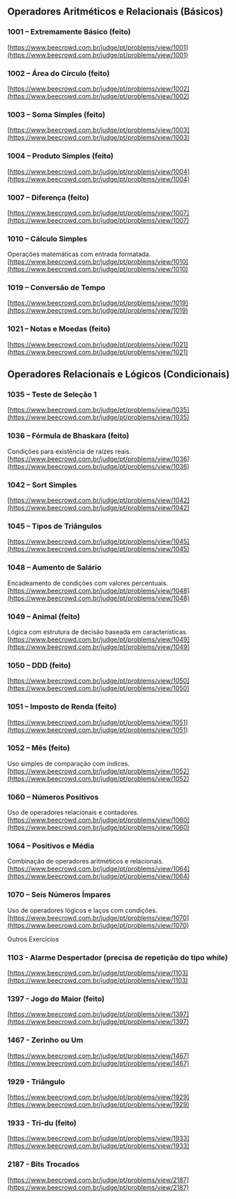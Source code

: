 

## Operadores Aritméticos e Relacionais (Básicos)

### 1001 – Extremamente Básico (feito)

[https://www.beecrowd.com.br/judge/pt/problems/view/1001](https://www.beecrowd.com.br/judge/pt/problems/view/1001)

### 1002 – Área do Círculo (feito)

[https://www.beecrowd.com.br/judge/pt/problems/view/1002](https://www.beecrowd.com.br/judge/pt/problems/view/1002)

### 1003 – Soma Simples (feito)

[https://www.beecrowd.com.br/judge/pt/problems/view/1003](https://www.beecrowd.com.br/judge/pt/problems/view/1003)

### 1004 – Produto Simples (feito)

[https://www.beecrowd.com.br/judge/pt/problems/view/1004](https://www.beecrowd.com.br/judge/pt/problems/view/1004)

### 1007 – Diferença (feito)

[https://www.beecrowd.com.br/judge/pt/problems/view/1007](https://www.beecrowd.com.br/judge/pt/problems/view/1007)

### 1010 – Cálculo Simples

Operações matemáticas com entrada formatada.  
[https://www.beecrowd.com.br/judge/pt/problems/view/1010](https://www.beecrowd.com.br/judge/pt/problems/view/1010)

### 1019 – Conversão de Tempo

[https://www.beecrowd.com.br/judge/pt/problems/view/1019](https://www.beecrowd.com.br/judge/pt/problems/view/1019)

### 1021 – Notas e Moedas (feito)

[https://www.beecrowd.com.br/judge/pt/problems/view/1021](https://www.beecrowd.com.br/judge/pt/problems/view/1021)

## Operadores Relacionais e Lógicos (Condicionais)

### 1035 – Teste de Seleção 1

[https://www.beecrowd.com.br/judge/pt/problems/view/1035](https://www.beecrowd.com.br/judge/pt/problems/view/1035)

### 1036 – Fórmula de Bhaskara (feito)

Condições para existência de raízes reais.  
[https://www.beecrowd.com.br/judge/pt/problems/view/1036](https://www.beecrowd.com.br/judge/pt/problems/view/1036)

### 1042 – Sort Simples

[https://www.beecrowd.com.br/judge/pt/problems/view/1042](https://www.beecrowd.com.br/judge/pt/problems/view/1042)

### 1045 – Tipos de Triângulos

[https://www.beecrowd.com.br/judge/pt/problems/view/1045](https://www.beecrowd.com.br/judge/pt/problems/view/1045)

### 1048 – Aumento de Salário

Encadeamento de condições com valores percentuais.  
[https://www.beecrowd.com.br/judge/pt/problems/view/1048](https://www.beecrowd.com.br/judge/pt/problems/view/1048)

### 1049 – Animal (feito)

Lógica com estrutura de decisão baseada em características.  
[https://www.beecrowd.com.br/judge/pt/problems/view/1049](https://www.beecrowd.com.br/judge/pt/problems/view/1049)

### 1050 – DDD (feito)

[https://www.beecrowd.com.br/judge/pt/problems/view/1050](https://www.beecrowd.com.br/judge/pt/problems/view/1050)

### 1051 – Imposto de Renda (feito)

[https://www.beecrowd.com.br/judge/pt/problems/view/1051](https://www.beecrowd.com.br/judge/pt/problems/view/1051)

### 1052 – Mês (feito)

Uso simples de comparação com índices.  
[https://www.beecrowd.com.br/judge/pt/problems/view/1052](https://www.beecrowd.com.br/judge/pt/problems/view/1052)

### 1060 – Números Positivos

Uso de operadores relacionais e contadores.  
[https://www.beecrowd.com.br/judge/pt/problems/view/1060](https://www.beecrowd.com.br/judge/pt/problems/view/1060)

### 1064 – Positivos e Média

Combinação de operadores aritméticos e relacionais.  
[https://www.beecrowd.com.br/judge/pt/problems/view/1064](https://www.beecrowd.com.br/judge/pt/problems/view/1064)

### 1070 – Seis Números Ímpares

Uso de operadores lógicos e laços com condições.  
[https://www.beecrowd.com.br/judge/pt/problems/view/1070](https://www.beecrowd.com.br/judge/pt/problems/view/1070)

Outros Exercícios

### 1103 \- Alarme Despertador (precisa de repetição do tipo while)

[https://www.beecrowd.com.br/judge/pt/problems/view/1103](https://www.beecrowd.com.br/judge/pt/problems/view/1103)

### 1397 \- Jogo do Maior (feito)

[https://www.beecrowd.com.br/judge/pt/problems/view/1397](https://www.beecrowd.com.br/judge/pt/problems/view/1397)

### 1467 \- Zerinho ou Um

[https://www.beecrowd.com.br/judge/pt/problems/view/1467](https://www.beecrowd.com.br/judge/pt/problems/view/1467)

### 1929 \- Triângulo

[https://www.beecrowd.com.br/judge/pt/problems/view/1929](https://www.beecrowd.com.br/judge/pt/problems/view/1929)

### 1933 \- Tri-du (feito)

[https://www.beecrowd.com.br/judge/pt/problems/view/1933](https://www.beecrowd.com.br/judge/pt/problems/view/1933)

### 2187 \- Bits Trocados

[https://www.beecrowd.com.br/judge/pt/problems/view/2187](https://www.beecrowd.com.br/judge/pt/problems/view/2187)

